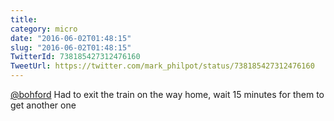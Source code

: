 ```yaml
---
title: 
category: micro
date: "2016-06-02T01:48:15"
slug: "2016-06-02T01:48:15"
TwitterId: 738185427312476160
TweetUrl: https://twitter.com/mark_philpot/status/738185427312476160
---
```


[@bohford](https://twitter.com/bohford) Had to exit the train on the way home,
wait 15 minutes for them to get another one
